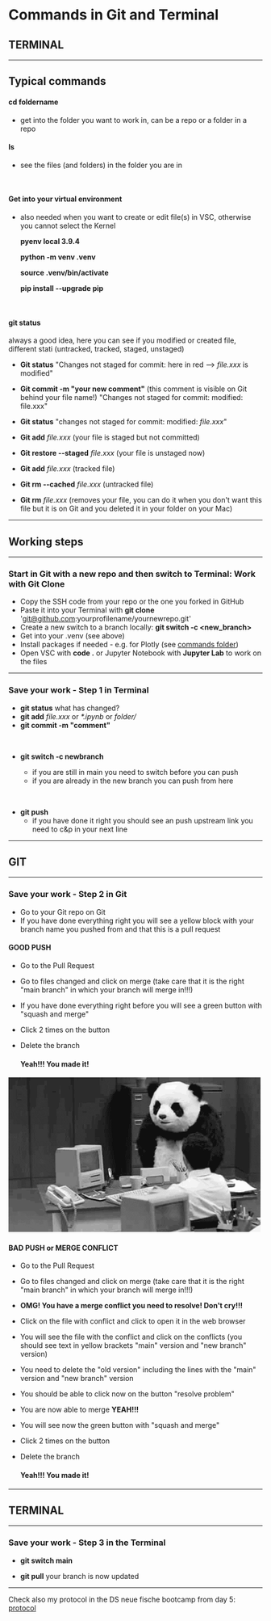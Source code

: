 # __Commands in Git and Terminal__

## __TERMINAL__

---

## __Typical commands__

#### cd foldername 
* get into the folder you want to work in, can be a repo or a folder in a repo

#### ls 
* see the files (and folders) in the folder you are in

<br />

#### Get into your virtual environment
* also needed when you want to create or edit file(s) in VSC, otherwise you cannot select the Kernel

    __pyenv local 3.9.4__

    __python -m venv .venv__

    __source .venv/bin/activate__

    __pip install --upgrade pip__

<br />

#### git status

always a good idea, here you can see if you modified or created file, different stati (untracked, tracked, staged, unstaged)


* __Git status__ "Changes not staged for commit: here in red --> _file.xxx_ is modified"

* __Git commit -m "your new comment"__ (this comment is visible on Git behind your file name!)
        "Changes not staged for commit: modified: file.xxx"

* __Git status__ "changes not staged for commit: modified: _file.xxx_"

* __Git add__ _file.xxx_ (your file is staged but not committed)

* __Git restore --staged__ _file.xxx_ (your file is unstaged now)

* __Git add__ _file.xxx_ (tracked file)

* __Git rm --cached__ _file.xxx_ (untracked file)

* __Git rm__ _file.xxx_ (removes your file, you can do it when you don't want this file but it is on Git and you deleted it in your folder on your Mac)

---

## __Working steps__
---

### __Start in Git with a new repo and then switch to Terminal: Work with Git Clone__
* Copy the SSH code from your repo or the one you forked in GitHub 
* Paste it into your Terminal with __git clone__ 'git@github.com:yourprofilename/yournewrepo.git'
* Create a new switch to a branch locally: __git switch -c <new_branch>__
* Get into your .venv (see above)
* Install packages if needed - e.g. for Plotly (see [commands folder](https://github.com/IronMan2483/All_About_Basics/blob/main/Commands/Commands_Import.md))
* Open VSC with __code .__ or Jupyter Notebook with __Jupyter Lab__ to work on the files

---

### __Save your work - Step 1 in Terminal__
* __git status__ what has changed?
* __git add__ _file.xxx_ or _*.ipynb_ or _folder/_
* __git commit -m "comment"__

<br />

* __git switch -c newbranch__ 

    * if you are still in main you need to switch before you can push
    * if you are already in the new branch you can push from here
    
<br />

* __git push__
    * if you have done it right you should see an push upstream link you need to c&p in your next line

---

## __GIT__
---

### __Save your work - Step 2 in Git__
* Go to your Git repo on Git
* If you have done everything right you will see a yellow block with your branch name you pushed from and that this is a pull request

#### __GOOD PUSH__
* Go to the Pull Request
* Go to files changed and click on merge (take care that it is the right "main branch" in which your branch will merge in!!!)
* If you have done everything right before you will see a green button with "squash and merge"
* Click 2 times on the button
* Delete the branch

    #### __Yeah!!! You made it!__


![Angry Panda](https://github.com/IronMan2483/All_About_Basics/blob/main/Images/Angry_Panda.gif)



#### __BAD PUSH or MERGE CONFLICT__
* Go to the Pull Request
* Go to files changed and click on merge (take care that it is the right "main branch" in which your branch will merge in!!!)
* __OMG! You have a merge conflict you need to resolve! Don't cry!!!__
* Click on the file with conflict and click to open it in the web browser
* You will see the file with the conflict and click on the conflicts (you should see text in yellow brackets "main" version and "new branch" version)
* You need to delete the "old version" including the lines with the "main" version and "new branch" version
* You should be able to click now on the button "resolve problem"
* You are now able to merge __YEAH!!!__
* You will see now the green button with "squash and merge" 
* Click 2 times on the button
* Delete the branch

    #### __Yeah!!! You made it!__
---

## __TERMINAL__
---
### __Save your work - Step 3 in the Terminal__

* __git switch main__

* __git pull__ your branch is now updated

---


Check also my protocol in the DS neue fische bootcamp from day 5: [protocol](https://github.com/neuefische/hh-data-21-3-daily-review/blob/main/protocols/protocol_day5.md)